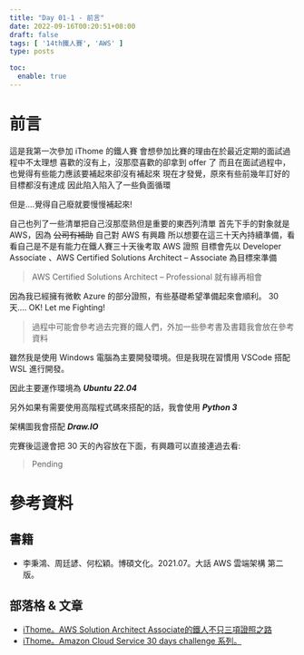 ```yaml
---
title: "Day 01-1 - 前言"
date: 2022-09-16T00:20:51+08:00
draft: false
tags: [ '14th鐵人賽', 'AWS' ]
type: posts

toc:
  enable: true
---
```



# 前言

這是我第一次參加 iThome 的鐵人賽
會想參加比賽的理由在於最近定期的面試過程中不太理想
喜歡的沒有上，沒那麼喜歡的卻拿到 offer 了
而且在面試過程中，也覺得有些能力應該要補起來卻沒有補起來
現在才發覺，原來有些前幾年訂好的目標都沒有達成
因此陷入陷入了一些負面循環

但是....覺得自己廢就要慢慢補起來!

自己也列了一些清單把自己沒那麼熟但是重要的東西列清單
首先下手的對象就是 AWS，因為 ~~公司有補助~~ 自己對 AWS 有興趣
所以想要在這三十天內持續準備，看看自己是不是有能力在鐵人賽三十天後考取 AWS 證照
目標會先以 Developer Associate 、AWS Certified Solutions Architect – Associate 為目標來準備

> AWS Certified Solutions Architect – Professional 就有緣再相會 



因為我已經擁有微軟 Azure 的部分證照，有些基礎希望準備起來會順利。
30 天....  OK! Let me Fighting!

> 過程中可能會參考過去完賽的鐵人們，外加一些參考書及書籍我會放在參考資料



雖然我是使用 Windows 電腦為主要開發環境。但是我現在習慣用 VSCode 搭配 WSL 進行開發。

因此主要運作環境為 ***Ubuntu 22.04***

另外如果有需要使用高階程式碼來搭配的話，我會使用 ***Python 3*** 

架構圖我會搭配 ***Draw.IO***



完賽後這邊會把 30 天的內容放在下面，有興趣可以直接連過去看:

> Pending




# 參考資料
## 書籍
-  李秉鴻、周廷諺、何松穎。博碩文化。2021.07。大話 AWS 雲端架構 第二版。


## 部落格 & 文章
- [iThome。AWS Solution Architect Associate的鐵人不只三項證照之路](https://ithelp.ithome.com.tw/users/20111554/ironman/3988)
- [iThome。Amazon Cloud Service 30 days challenge 系列。](https://ithelp.ithome.com.tw/users/20083507/ironman/1366)

